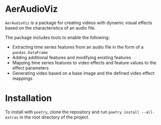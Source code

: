 # AerAudioViz

`AerAudioViz` is a package for creating videos with dynamic visual effects based on the characteristics of an audio file.

The package includes tools to enable the following:
* Extracting time series features from an audio file in the form of a `pandas.DataFrame`
* Adding additional features and modifying existing features
* Mapping time series features to video effects and feature values to the effect parameters
* Generating video based on a base image and the defined video effect mappings

# Installation

To install with `poetry`, clone the repository and run `poetry install --all-extras` in the root directory of the project.
